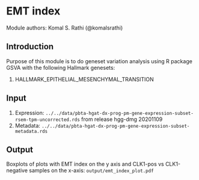# EMT index

Module authors: Komal S. Rathi (@komalsrathi)

## Introduction

Purpose of this module is to do geneset variation analysis using R package GSVA with the following Hallmark genesets:

1. HALLMARK_EPITHELIAL_MESENCHYMAL_TRANSITION

## Input

1. Expression: `../../data/pbta-hgat-dx-prog-pm-gene-expression-subset-rsem-tpm-uncorrected.rds` from release hgg-dmg 20201109
2. Metadata: `../../data/pbta-hgat-dx-prog-pm-gene-expression-subset-metadata.rds`

## Output

Boxplots of plots with EMT index on the y axis and CLK1-pos vs CLK1-negative samples on the x-axis: `output/emt_index_plot.pdf`